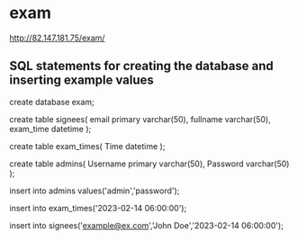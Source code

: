 # exam
http://82.147.181.75/exam/

## SQL statements for creating the database and inserting example values

create database exam;

create table signees(
    email primary varchar(50),
    fullname varchar(50),
    exam_time datetime
);

create table exam_times(
    Time datetime
);

create table admins(
    Username primary varchar(50),
    Password varchar(50)
);

insert into admins values('admin','password');

insert into exam_times('2023-02-14 06:00:00');

insert into signees('example@ex.com','John Doe','2023-02-14 06:00:00');
